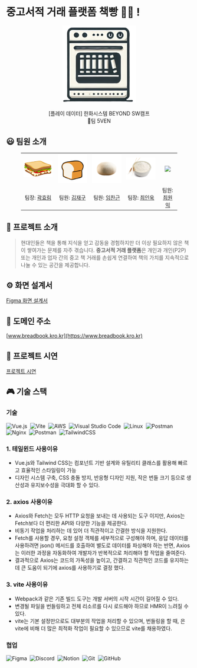 # 중고서적 거래 플랫폼 책빵 📖🍞 !
<p align="middle" style="margin: 0; padding: 0;">
  <img width="200px" src="./assets/img/5ven icon.png">
</p>

<p align="middle">
[플레이 데이터] 한화시스템 BEYOND SW캠프
<br>🥪팀 5VEN
</p>

## 😃 팀원 소개

<figure>
    <table>
      <tr>
        <td align="center"><img src="./assets/img/샌드위치.png" width="180px"/></td>
        <td align="center"><img src="./assets/img/식빵.png" width="180px"/></td>
        <td align="center"><img src="./assets/img/반죽.png" width="180px"/></td>
	<td align="center"><img src="./assets/img/밀가루.png" width="180px"/></td>
        <td align="center"><img src="./assets/img/밀.png" width="180px"/></td>
      </tr>
      <tr>
        <td align="center">팀장: <a href="https://github.com/daydeiday">곽효림</a></td>
        <td align="center">팀원: <a href="https://github.com/wkdlrn">김재구</a></td>
        <td align="center">팀원: <a href="https://github.com/ChangeunLim" >임찬근</a></td>
        <td align="center">팀장: <a href="https://github.com/InukChoi">최인욱</a></td>
	<td align="center">팀원: <a href="https://github.com/choi-won-ik" >최원익</a></td>
      </tr>
    </table>
</figure>


## 📝 프로젝트 소개

> 현대인들은 책을 통해 지식을 얻고 감동을 경험하지만 더 이상 필요하지 않은 책이 쌓여가는 문제를 자주 겪습니다. **중고서적 거래 플랫폼**은 개인과 개인(P2P) 또는 개인과 업자 간의 중고 책 거래를 손쉽게 연결하여 책의 가치를 지속적으로 나눌 수 있는 공간을 제공합니다.


## ⚙️ 화면 설계서
[Figma 화면 설계서](https://www.figma.com/design/isiuYGLjcD6TBkmzs0o2O2/Untitled?node-id=0-1&node-type=canvas&t=lPSvA7gDEsP91Twd-0)
<br>

## 📧 도메인 주소
[www.breadbook.kro.kr](https://www.breadbook.kro.kr)
<br>

## 🔎 프로젝트 시연
[프로젝트 시연](https://github.com/beyond-sw-camp/be12-2nd-5ven-bread_book/wiki/%EA%B8%B0%EB%8A%A5-%ED%85%8C%EC%8A%A4%ED%8A%B8)
<br>

## 🎮 기술 스택
### 기술
![Vue.js](https://img.shields.io/badge/vuejs-%2335495e.svg?style=for-the-badge&logo=vuedotjs&logoColor=%234FC08D)
&nbsp;![Vite](https://img.shields.io/badge/vite-%23646CFF.svg?style=for-the-badge&logo=vite&logoColor=white)
&nbsp;![AWS](https://img.shields.io/badge/AWS-%23FF9900.svg?style=for-the-badge&logo=amazon-aws&logoColor=white)
&nbsp;![Visual Studio Code](https://img.shields.io/badge/Visual%20Studio%20Code-0078d7.svg?style=for-the-badge&logo=visual-studio-code&logoColor=white)
&nbsp;![Linux](https://img.shields.io/badge/Linux-FCC624?style=for-the-badge&logo=linux&logoColor=black)
&nbsp;![Postman](https://img.shields.io/badge/Postman-FF6C37?style=for-the-badge&logo=postman&logoColor=white)
![Nginx](https://img.shields.io/badge/nginx-%23009639.svg?style=for-the-badge&logo=nginx&logoColor=white)
&nbsp;![Postman](https://img.shields.io/badge/Postman-FF6C37?style=for-the-badge&logo=postman&logoColor=white)
&nbsp;![TailwindCSS](https://img.shields.io/badge/tailwindcss-%2338B2AC.svg?style=for-the-badge&logo=tailwind-css&logoColor=white)

### 1. 테일윈드 사용이유
- Vue.js와 Tailwind CSS는 컴포넌트 기반 설계와 유틸리티 클래스를 활용해 빠르고 효율적인 스타일링이 가능
- 디자인 시스템 구축, CSS 충돌 방지, 반응형 디자인 지원, 작은 번들 크기 등으로 생산성과 유지보수성을 극대화 할 수 있다.
### 2. axios 사용이유
- Axios와 Fetch는 모두 HTTP 요청을 보내는 데 사용되는 도구 이지만, Axios는 Fetch보다 더 편리한 API와 다양한 기능을 제공한다.
- 비동기 작업을 처리하는 데 있어 더 직관적이고 간결한 방식을 지원한다. 
- Fetch를 사용할 경우, 요청 설정 객체를 세부적으로 구성해야 하며, 응답 데이터를 사용하려면 json() 메서드를 호출하여 별도로 데이터를 파싱해야 하는 반면, Axios는 이러한 과정을 자동화하여 개발자가 반복적으로 처리해야 할 작업을 줄여준다. 
- 결과적으로 Axios는 코드의 가독성을 높이고, 간결하고 직관적인 코드를 유지하는 데 큰 도움이 되기에 axios를 사용하기로 결정 했다.
### 3. vite 사용이유
- Webpack과 같은 기존 빌드 도구는 개발 서버의 시작 시간이 길어질 수 있다.
- 변경될 파일을 번들링하고 전체 리소르를 다시 로드해야 하므로 HMR이 느려질 수 있다. 
- vite는 기본 설정만으로도 대부분의 작업을 처리할 수 있으며, 번들링을 할 때, 은 vite에 비해 더 많은 최적화 작업이 필요할 수 있으므로 vite를 채용하였다.

### 협업
![Figma](https://img.shields.io/badge/figma-%23F24E1E.svg?style=for-the-badge&logo=figma&logoColor=white)
&nbsp;![Discord](https://img.shields.io/badge/Discord-%235865F2.svg?style=for-the-badge&logo=discord&logoColor=white)
&nbsp;![Notion](https://img.shields.io/badge/Notion-%23000000.svg?style=for-the-badge&logo=notion&logoColor=white)
&nbsp;![Git](https://img.shields.io/badge/git-%23F05033.svg?style=for-the-badge&logo=git&logoColor=white)
&nbsp;![GitHub](https://img.shields.io/badge/github-%23121011.svg?style=for-the-badge&logo=github&logoColor=white)